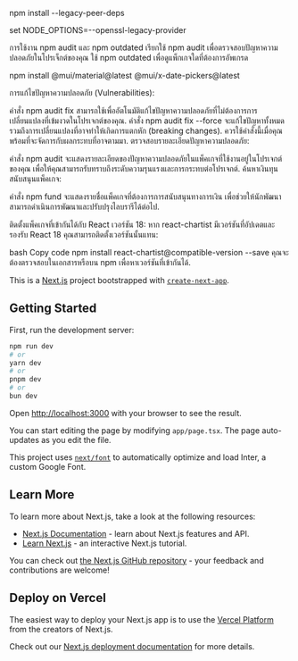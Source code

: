npm install --legacy-peer-deps

set NODE_OPTIONS=--openssl-legacy-provider

การใช้งาน npm audit และ npm outdated
เรียกใช้ npm audit เพื่อตรวจสอบปัญหาความปลอดภัยในโปรเจ็กต์ของคุณ
ใช้ npm outdated เพื่อดูแพ็กเกจใดที่ต้องการอัพเกรด

npm install @mui/material@latest @mui/x-date-pickers@latest


การแก้ไขปัญหาความปลอดภัย (Vulnerabilities):

คำสั่ง npm audit fix สามารถใช้เพื่ออัตโนมัติแก้ไขปัญหาความปลอดภัยที่ไม่ต้องการการเปลี่ยนแปลงที่เข้มงวดในโปรเจกต์ของคุณ.
คำสั่ง npm audit fix --force จะแก้ไขปัญหาทั้งหมดรวมถึงการเปลี่ยนแปลงที่อาจทำให้เกิดการแตกหัก (breaking changes). ควรใช้คำสั่งนี้เมื่อคุณพร้อมที่จะจัดการกับผลกระทบที่อาจตามมา.
ตรวจสอบรายละเอียดปัญหาความปลอดภัย:

คำสั่ง npm audit จะแสดงรายละเอียดของปัญหาความปลอดภัยในแพ็คเกจที่ใช้งานอยู่ในโปรเจกต์ของคุณ เพื่อให้คุณสามารถรับทราบถึงระดับความรุนแรงและการกระทบต่อโปรเจกต์.
ค้นหาเงินทุนสนับสนุนแพ็คเกจ:

คำสั่ง npm fund จะแสดงรายชื่อแพ็คเกจที่ต้องการการสนับสนุนทางการเงิน เพื่อช่วยให้นักพัฒนาสามารถดำเนินการพัฒนาและปรับปรุงไลบรารีได้ต่อไป.







ติดตั้งแพ็คเกจที่เข้ากันได้กับ React เวอร์ชัน 18:
หาก react-chartist มีเวอร์ชันที่อัปเดตและรองรับ React 18 คุณสามารถติดตั้งเวอร์ชันนั้นแทน:

bash
Copy code
npm install react-chartist@compatible-version --save
คุณจะต้องตรวจสอบในเอกสารหรือบน npm เพื่อหาเวอร์ชันที่เข้ากันได้.




This is a [Next.js](https://nextjs.org/) project bootstrapped with [`create-next-app`](https://github.com/vercel/next.js/tree/canary/packages/create-next-app).

## Getting Started

First, run the development server:

```bash
npm run dev
# or
yarn dev
# or
pnpm dev
# or
bun dev
```

Open [http://localhost:3000](http://localhost:3000) with your browser to see the result.

You can start editing the page by modifying `app/page.tsx`. The page auto-updates as you edit the file.

This project uses [`next/font`](https://nextjs.org/docs/basic-features/font-optimization) to automatically optimize and load Inter, a custom Google Font.

## Learn More

To learn more about Next.js, take a look at the following resources:

- [Next.js Documentation](https://nextjs.org/docs) - learn about Next.js features and API.
- [Learn Next.js](https://nextjs.org/learn) - an interactive Next.js tutorial.

You can check out [the Next.js GitHub repository](https://github.com/vercel/next.js/) - your feedback and contributions are welcome!

## Deploy on Vercel

The easiest way to deploy your Next.js app is to use the [Vercel Platform](https://vercel.com/new?utm_medium=default-template&filter=next.js&utm_source=create-next-app&utm_campaign=create-next-app-readme) from the creators of Next.js.

Check out our [Next.js deployment documentation](https://nextjs.org/docs/deployment) for more details.
